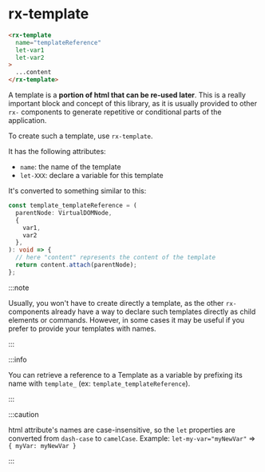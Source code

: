 # rx-template

```html
<rx-template
  name="templateReference"
  let-var1
  let-var2
>
  ...content
</rx-template>
```

A template is a **portion of html that can be re-used later**.
This is a really important block and concept of this library,
as it is usually provided to other `rx-` components to generate repetitive or conditional parts of the application.

To create such a template, use `rx-template`.

It has the following attributes:

- `name`: the name of the template
- `let-XXX`: declare a variable for this template

It's converted to something similar to this:

```ts
const template_templateReference = (
  parentNode: VirtualDOMNode,
  {
    var1,
    var2
  },
): void => {
  // here "content" represents the content of the template
  return content.attach(parentNode);
};
```

:::note

Usually, you won't have to create directly a template, as the other `rx-` components already have a way to declare such templates directly as child elements or commands.
However, in some cases it may be useful if you prefer to provide your templates with names.

:::

:::info

You can retrieve a reference to a Template as a variable by prefixing its name with `template_`
(ex: `template_templateReference`).

:::

:::caution

html attribute's names are case-insensitive, so the `let` properties are converted from `dash-case`
to `camelCase`. Example: `let-my-var="myNewVar"` => `{ myVar: myNewVar }`

:::
